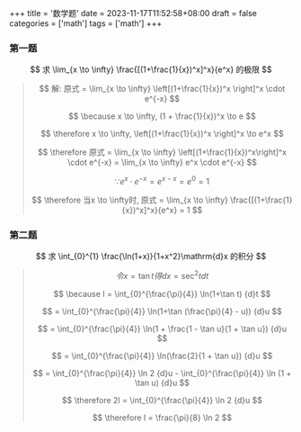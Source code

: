 +++
title = '数学题'
date = 2023-11-17T11:52:58+08:00
draft = false
categories = ['math']
tags = ['math']
+++

### 第一题
$$
求 \lim_{x \to \infty} \frac{[(1+\frac{1}{x})^x]^x}{e^x} 的极限
$$

> $$
> 解: 原式 = \lim_{x \to \infty} \left[(1+\frac{1}{x})^x \right]^x \cdot e^{-x}
> $$
> 
> $$
> \because x \to \infty, (1 + \frac{1}{x})^x \to e
> $$
> 
> $$
> \therefore x \to \infty, \left[(1+\frac{1}{x})^x \right]^x \to e^x
> $$
> 
> $$
> \therefore 原式 = \lim_{x \to \infty} \left[(1+\frac{1}{x})^x\right]^x \cdot e^{-x} = \lim_{x \to \infty} e^x \cdot e^{-x}
> $$
> 
> $$
> \because e^x \cdot e^{-x} = e^{x-x} = e^0 = 1
> $$
> 
> $$
> \therefore 当x \to \infty时, 原式 = \lim_{x \to \infty} \frac{[(1+\frac{1}{x})^x]^x}{e^x} = 1
> $$

### 第二题
$$
求 \int_{0}^{1} \frac{\ln(1+x)}{1+x^2}\mathrm{d}x 的积分
$$

> $$
> 令 x = \tan t 得 {d}x = \sec ^2t{d}t
> $$
>
> $$
> \because I = \int_{0}^{\frac{\pi}{4}} \ln(1+\tan t) {d}t
> $$
>
> $$
>      = \int_{0}^{\frac{\pi}{4}} \ln(1+\tan (\frac{\pi}{4} - u)) {d}u
> $$
>
> $$
>      = \int_{0}^{\frac{\pi}{4}} \ln(1 + \frac{1 - \tan u}{1 + \tan u}) {d}u
> $$
>
> $$
>      = \int_{0}^{\frac{\pi}{4}} \ln(\frac{2}{1 + \tan u}) {d}u
> $$
>
> $$
>      = \int_{0}^{\frac{\pi}{4}} \ln 2 {d}u - \int_{0}^{\frac{\pi}{4}} \ln (1 + \tan u) {d}u
> $$
> 
> $$
> \therefore  2I = \int_{0}^{\frac{\pi}{4}} \ln 2 {d}u
> $$
>
> $$
> \therefore I = \frac{\pi}{8} \ln 2
> $$
